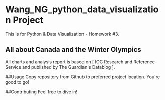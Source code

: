 # Wang_NG_python_data_visualization Project

This is for Python &amp; Data Visualization - Homework #3. 

## All about Canada and the Winter Olympics

All charts and analysis report is based on [ IOC Research and Reference Service and published by The Guardian's Datablog ].


##Usage
Copy repository from Github to preferred project location. You're good to go!


##Contributing
Feel free to dive in!